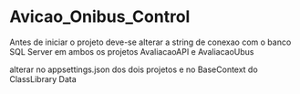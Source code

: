 # Avicao_Onibus_Control

Antes de iniciar o projeto deve-se alterar a string de conexao com o banco SQL Server em ambos os projetos
AvaliacaoAPI e AvaliacaoUbus

alterar no appsettings.json dos dois projetos e no BaseContext do ClassLibrary Data
